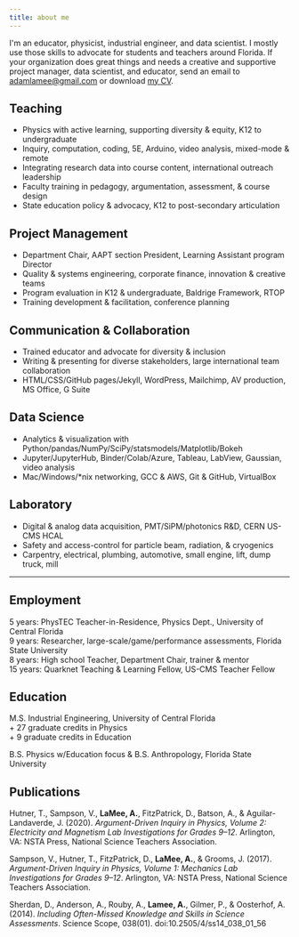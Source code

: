 ```yaml
---
title: about me
---
```


I'm an educator, physicist, industrial engineer, and data scientist. I mostly use those skills to advocate for students and teachers around Florida. If your organization does great things and needs a creative and supportive project manager, data scientist, and educator, send an email to adamlamee@gmail.com or download [my CV](./LaMee-CV.pdf).  

## Teaching  
- Physics with active learning, supporting diversity & equity, K12 to undergraduate  
- Inquiry, computation, coding, 5E, Arduino, video analysis, mixed-mode & remote  
- Integrating research data into course content, international outreach leadership  
- Faculty training in pedagogy, argumentation, assessment, & course design  
- State education policy & advocacy, K12 to post-secondary articulation  

## Project Management  
- Department Chair, AAPT section President, Learning Assistant program Director  
- Quality & systems engineering, corporate finance, innovation & creative teams  
- Program evaluation in K12 & undergraduate, Baldrige Framework, RTOP  
- Training development & facilitation, conference planning  

## Communication & Collaboration  
- Trained educator and advocate for diversity & inclusion  
- Writing & presenting for diverse stakeholders, large international team collaboration  
- HTML/CSS/GitHub pages/Jekyll, WordPress, Mailchimp, AV production, MS Office, G Suite  

## Data Science  
- Analytics & visualization with Python/pandas/NumPy/SciPy/statsmodels/Matplotlib/Bokeh  
- Jupyter/JupyterHub, Binder/Colab/Azure, Tableau, LabView, Gaussian, video analysis  
- Mac/Windows/\*nix networking, GCC & AWS, Git & GitHub, VirtualBox  

## Laboratory  
- Digital & analog data acquisition, PMT/SiPM/photonics R&D, CERN US-CMS HCAL  
- Safety and access-control for particle beam, radiation, & cryogenics  
- Carpentry, electrical, plumbing, automotive, small engine, lift, dump truck, mill  

---  
## Employment  
5 years: PhysTEC Teacher-in-Residence, Physics Dept., University of Central Florida  
9 years: Researcher, large-scale/game/performance assessments, Florida State University  
8 years: High school Teacher, Department Chair, trainer & mentor  
15 years: Quarknet Teaching & Learning Fellow, US-CMS Teacher Fellow  

## Education  
M.S. Industrial Engineering, University of Central Florida  
\+ 27 graduate credits in Physics  
\+ 9 graduate credits in Education  

B.S. Physics w/Education focus & B.S. Anthropology, Florida State University  

## Publications  
Hutner, T., Sampson, V., **LaMee, A.**, FitzPatrick, D., Batson, A., & Aguilar-Landaverde, J. (2020). *Argument-Driven Inquiry in Physics, Volume 2: Electricity and Magnetism Lab Investigations for Grades 9–12*. Arlington, VA: NSTA Press, National Science Teachers Association.  

Sampson, V., Hutner, T., FitzPatrick, D., **LaMee, A.**, & Grooms, J. (2017). *Argument-Driven Inquiry in Physics, Volume 1: Mechanics Lab Investigations for Grades 9–12*. Arlington, VA: NSTA Press, National Science Teachers Association.  

Sherdan, D., Anderson, A., Rouby, A., **Lamee, A.**, Gilmer, P., & Oosterhof, A. (2014). *Including Often-Missed Knowledge and Skills in Science Assessments*. Science Scope, 038(01). doi:10.2505/4/ss14_038_01_56  
